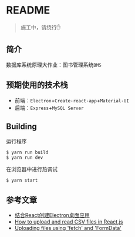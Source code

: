 # README

> 施工中，请绕行✋

## 简介
数据库系统原理大作业：图书管理系统`BMS`

## 预期使用的技术栈
- 前端：`Electron`+`Create-react-app`+`Material-UI`
- 后端：`Express`+`MySQL Server`

## Building
运行程序
```
$ yarn run build
$ yarn run dev
```
在浏览器中进行热调试
```
$ yarn start
```

## 参考文章
- [结合React创建Electron桌面应用](https://zhuanlan.zhihu.com/p/29164782)
- [How to upload and read CSV files in React.js](https://stackoverflow.com/questions/44769051/how-to-upload-and-read-csv-files-in-react-js)
- [Uploading files using 'fetch' and 'FormData'](https://muffinman.io/blog/uploading-files-using-fetch-multipart-form-data/)